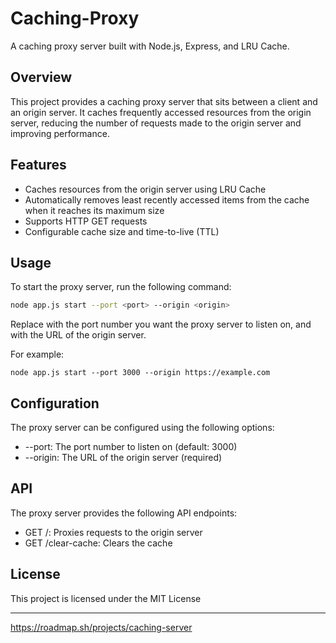 # Caching-Proxy

A caching proxy server built with Node.js, Express, and LRU Cache.

## Overview

This project provides a caching proxy server that sits between a client and an origin server. It caches frequently accessed resources from the origin server, reducing the number of requests made to the origin server and improving performance.

## Features

- Caches resources from the origin server using LRU Cache
- Automatically removes least recently accessed items from the cache when it reaches its maximum size
- Supports HTTP GET requests
- Configurable cache size and time-to-live (TTL)

## Usage

To start the proxy server, run the following command:

```bash
node app.js start --port <port> --origin <origin>
```

Replace <port> with the port number you want the proxy server to listen on, and <origin> with the URL of the origin server.

For example:

`node app.js start --port 3000 --origin https://example.com`

## Configuration

The proxy server can be configured using the following options:

- --port: The port number to listen on (default: 3000)
- --origin: The URL of the origin server (required)

## API

The proxy server provides the following API endpoints:

- GET /: Proxies requests to the origin server
- GET /clear-cache: Clears the cache

## License

This project is licensed under the MIT License

---

https://roadmap.sh/projects/caching-server
